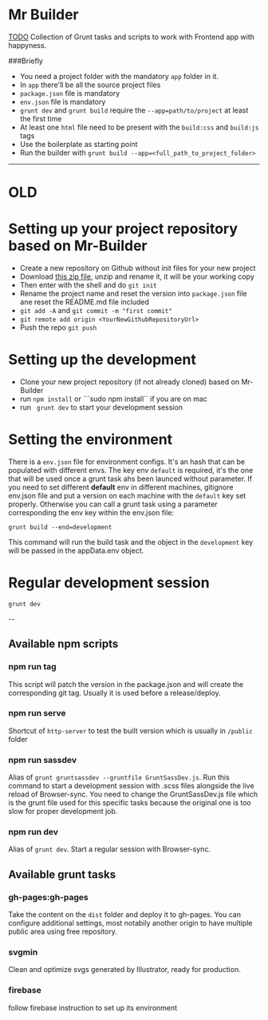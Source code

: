 # Mr Builder

[TODO](http://todo.to.it) Collection of Grunt tasks and scripts to work with Frontend app with happyness.

###Briefly

- You need a project folder with the mandatory `app` folder in it.
- In `app` there'll be all the source project files
- `package.json` file is mandatory
- `env.json` file is mandatory
- `grunt dev` and `grunt build` require the `--app=path/to/project` at least the first time
- At least one `html` file need to be present with the `build:css` and `build:js` tags
- Use the boilerplate as starting point
- Run the builder with `grunt build --app=<full_path_to_project_folder>`




---
# OLD


# Setting up your project repository based on Mr-Builder

- Create a new repository on Github without init files for your new project
- Download [this zip file](https://github.com/todotoit/Mr-Builder/archive/master.zip), unzip and rename it, it will be your working copy
- Then enter with the shell and do ```git init```
- Rename the project name and reset the version into ```package.json``` file ane reset the README.md file included
- ```git add -A``` and ```git commit -m "first commit"```
- ```git remote add origin <YourNewGithubRepositoryUrl>```
- Push the repo ```git push```




# Setting up the development

- Clone your new project repository (if not already cloned) based on Mr-Builder
- run ```npm install``` or ```sudo npm install`` if you are on mac
- run ``` grunt dev``` to start your development session



# Setting the environment

There is a ```env.json``` file for environment configs. It's an hash that can be populated with different envs.
The key env ```default``` is required, it's the one that will be used once a grunt task ahs been launced without parameter.
If you need to set different **default** env in different machines, gitignore env.json file and put a version on each machine with the ```default``` key set properly.
Otherwise you can call a grunt task using a parameter corresponding the env key within the env.json file:

	grunt build --end=development

This command will run the build task and the object in the ```development``` key will be passed in the appData.env object.


# Regular development session

```grunt dev```


--


## Available npm scripts


### npm run tag

This script will patch the version in the package.json and will create the corresponding git tag. Usually it is used before a release/deploy.


### npm run serve

Shortcut of ```http-server``` to test the built version which is usually in ```/public``` folder


### npm run sassdev

Alias of ```grunt gruntsassdev --gruntfile GruntSassDev.js```.
Run this command to start a development session with .scss files alongside the live reload of Browser-sync.
You need to change the GruntSassDev.js file which is the grunt file used for this specific tasks because the original one is too slow for proper development job.


### npm run dev

Alias of ```grunt dev```.
Start a regular session with Browser-sync.





## Available grunt tasks


### gh-pages:gh-pages

Take the content on the ```dist``` folder and deploy it to gh-pages. You can configure additional settings, most notabily another origin to have multiple public area using free repository.


### svgmin

Clean and optimize svgs generated by Illustrator, ready for production.

### firebase

follow firebase instruction to set up its environment

